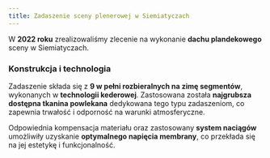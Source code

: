 ```yaml
---
title: Zadaszenie sceny plenerowej w Siemiatyczach
---
```



W **2022 roku** zrealizowaliśmy zlecenie na wykonanie **dachu plandekowego** sceny w Siemiatyczach.

### Konstrukcja i technologia

Zadaszenie składa się z **9 w pełni rozbieralnych na zimę segmentów**, wykonanych w **technologii kederowej**. Zastosowana została **najgrubsza dostępna tkanina powlekana** dedykowana tego typu zadaszeniom, co zapewnia trwałość i odporność na warunki atmosferyczne.

Odpowiednia kompensacja materiału oraz zastosowany **system naciągów** umożliwiły uzyskanie **optymalnego napięcia membrany**, co przekłada się na jej estetykę i funkcjonalność.


